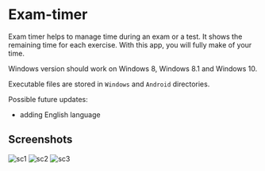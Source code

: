 # Exam-timer

Exam timer helps to manage time during an exam or a test. It shows the remaining time for each exercise.
With this app, you will fully make of your time.

Windows version should work on Windows 8, Windows 8.1 and Windows 10.

Executable files are stored in `Windows` and `Android` directories.  

Possible future updates: 
- adding English language 

## Screenshots
![sc1](https://user-images.githubusercontent.com/72033031/181752171-a6381ec6-edbd-4fdd-9a1d-e538799ea944.jpg)
![sc2](https://user-images.githubusercontent.com/72033031/181752175-718ddf9e-65b8-4d43-8781-72bf11497331.jpg)
![sc3](https://user-images.githubusercontent.com/72033031/181752177-57ea2b26-934a-4011-a56d-678d3de586fc.jpg)
